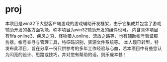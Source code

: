 # proj
本项目是win32下大型客户端游戏的游戏辅助开发框架，由于它集成并包含了游戏辅助开发的各方面功能，称本项目为win32辅助开发的组件也可。
内含具体项目有fifa online3、疾风之刃、怪物猎人online、流放之路等，也有辅助帐号验证服务器，帐号查寻与管理工具，特征码识别，资源文件系统等。
本人现已转型，特发布此项目，旨在分享一份只供参考的多年工作经验与心血，若本项目中有些您认为闪亮的设计、思路或技巧，并对您有帮助的话，则乐哉幸甚！